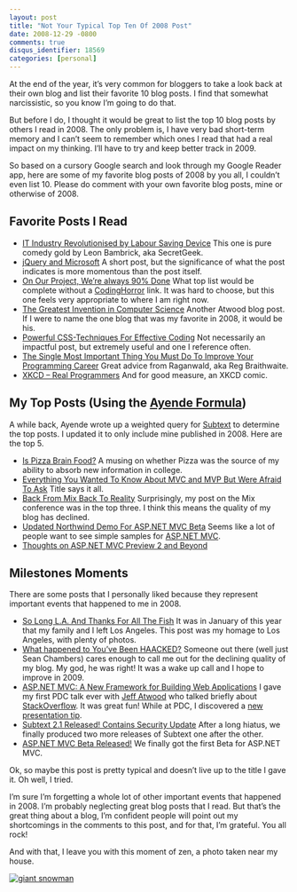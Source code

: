 ```yaml
---
layout: post
title: "Not Your Typical Top Ten Of 2008 Post"
date: 2008-12-29 -0800
comments: true
disqus_identifier: 18569
categories: [personal]
---
```

At the end of the year, it’s very common for bloggers to take a look
back at their own blog and list their favorite 10 blog posts. I find
that somewhat narcissistic, so you know I’m going to do that.

But before I do, I thought it would be great to list the top 10 blog
posts by others I read in 2008. The only problem is, I have very bad
short-term memory and I can’t seem to remember which ones I read that
had a real impact on my thinking. I’ll have to try and keep better track
in 2009.

So based on a cursory Google search and look through my Google Reader
app, here are some of my favorite blog posts of 2008 by you all, I
couldn’t even list 10. Please do comment with your own favorite blog
posts, mine or otherwise of 2008.

Favorite Posts I Read
---------------------

-   [IT Industry Revolutionised by Labour Saving
    Device](http://secretgeek.net/self_click_next.asp "Labour Saving Device")
    This one is pure comedy gold by Leon Bambrick, aka SecretGeek.
-   [jQuery and
    Microsoft](http://weblogs.asp.net/scottgu/archive/2008/09/28/jquery-and-microsoft.aspx "jQuery and Microsoft")
    A short post, but the significance of what the post indicates is
    more momentous than the post itself.
-   [On Our Project, We’re always 90%
    Done](http://www.codinghorror.com/blog/archives/001161.html "Always 90% Done")
    What top list would be complete without a
    [CodingHorror](http://codinghorror.com/) link. It was hard to
    choose, but this one feels very appropriate to where I am right now.
-   [The Greatest Invention in Computer
    Science](http://www.codinghorror.com/blog/archives/001129.html "The Greatest Invention in Computer Science")
    Another Atwood blog post. If I were to name the one blog that was my
    favorite in 2008, it would be his.
-   [Powerful CSS-Techniques For Effective
    Coding](http://www.smashingmagazine.com/2008/02/21/powerful-css-techniques-for-effective-coding/ "Powerful CSS-Techniques for Effective Coding")
    Not necessarily an impactful post, but extremely useful and one I
    reference often.
-   [The Single Most Important Thing You Must Do To Improve Your
    Programming
    Career](http://weblog.raganwald.com/2008/04/single-most-important-thing-you-must-do.html "Improve your career")
    Great advice from Raganwald, aka Reg Braithwaite.
-   [XKCD – Real
    Programmers](http://xkcd.com/378/ "XCD - Real Programmers") And for
    good measure, an XKCD comic.

My Top Posts (Using the [Ayende Formula](http://ayende.com/Blog/archive/2007/03/09/Calculating-most-popular-posts-with-SubText.aspx "Calculating most popular posts with Subtext"))
-----------------------------------------------------------------------------------------------------------------------------------------------------------------------------------

A while back, Ayende wrote up a weighted query for
[Subtext](http://subtextproject.com/ "Subtext Project Website") to
determine the top posts. I updated it to only include mine published in
2008. Here are the top 5.

-   [Is Pizza Brain
    Food?](http://haacked.com/archive/2008/03/21/is-pizza-brain-food.aspx "Is Pizza Brain Food")
    A musing on whether Pizza was the source of my ability to absorb new
    information in college.
-   [Everything You Wanted To Know About MVC and MVP But Were Afraid To
    Ask](http://haacked.com/archive/2008/06/16/everything-you-wanted-to-know-about-mvc-and-mvp-but.aspx)
    Title says it all.
-   [Back From Mix Back To
    Reality](http://haacked.com/archive/2008/03/08/back-from-mix-back-to-reality.aspx)
    Surprisingly, my post on the Mix conference was in the top three. I
    think this means the quality of my blog has declined.
-   [Updated Northwind Demo For ASP.NET MVC
    Beta](http://haacked.com/archive/2008/05/23/updated-northwind-demo.aspx)
    Seems like a lot of people want to see simple samples for [ASP.NET
    MVC](http://asp.net/mvc "ASP.NET MVC Website").
-   [Thoughts on ASP.NET MVC Preview 2 and
    Beyond](http://haacked.com/archive/2008/03/10/thoughts-on-asp.net-mvc-preview-2-and-beyond.aspx)

Milestones Moments
------------------

There are some posts that I personally liked because they represent
important events that happened to me in 2008.

-   [So Long L.A. And Thanks For All The
    Fish](http://haacked.com/archive/2008/01/04/so-long-l.a.-and-thanks-for-all-the-fish.aspx)
    It was in January of this year that my family and I left Los
    Angeles. This post was my homage to Los Angeles, with plenty of
    photos.
-   [What happened to You’ve Been
    HAACKED?](http://www.lostechies.com/blogs/sean_chambers/archive/2008/02/26/what-happened-to-you-ve-been-haacked.aspx "What happened?")
    Someone out there (well just Sean Chambers) cares enough to call me
    out for the declining quality of my blog. My god, he was right! It
    was a wake up call and I hope to improve in 2009.
-   [ASP.NET MVC: A New Framework for Building Web
    Applications](http://haacked.com/archive/2008/09/15/stackoverflow-at-pdc.aspx "PDC Talk")
    I gave my first PDC talk ever with [Jeff
    Atwood](http://codinghorror.com/ "Jeff Atwood's Blog") who talked
    briefly about
    [StackOverflow](http://stackoverflow.com/ "StackOverflow"). It was
    great fun! While at PDC, I discovered a [new presentation
    tip](http://haacked.com/archive/2008/09/15/stackoverflow-at-pdc.aspx "Hot New Presentation Tip").
-   [Subtext 2.1 Released! Contains Security
    Update](http://haacked.com/archive/2008/11/27/subtext-2.1-security-update.aspx)
    After a long hiatus, we finally produced two more releases of
    Subtext one after the other.
-   [ASP.NET MVC Beta
    Released!](http://haacked.com/archive/2008/10/16/aspnetmvc-beta-release.aspx "ASP.NET MVC Beta")
    We finally got the first Beta for ASP.NET MVC.

Ok, so maybe this post is pretty typical and doesn’t live up to the
title I gave it. Oh well, I tried.

I’m sure I’m forgetting a whole lot of other important events that
happened in 2008. I’m probably neglecting great blog posts that I read.
But that’s the great thing about a blog, I’m confident people will point
out my shortcomings in the comments to this post, and for that, I’m
grateful. You all rock!

And with that, I leave you with this moment of zen, a photo taken near
my house.

[![giant
snowman](http://haacked.com/images/haacked_com/WindowsLiveWriter/2c92454cf565_85B9/giant-snowman_thumb.jpg "giant snowman")](http://haacked.com/images/haacked_com/WindowsLiveWriter/2c92454cf565_85B9/giant-snowman_2.jpg)

